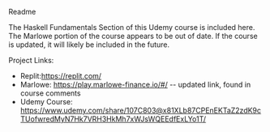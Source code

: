 Readme

The Haskell Fundamentals Section of this Udemy course is included here. The Marlowe portion of the course appears to be out of date. If the course is updated, it will likely be included in the future.

Project Links:
* Replit:https://replit.com/
* Marlowe: https://play.marlowe-finance.io/#/ -- updated link, found in course comments
* Udemy Course: https://www.udemy.com/share/107C803@x81XLb87CPEnEKTaZ2zdK9cTUofwredMyN7Hk7VRH3HkMh7xWJsWQEEdfExLYo1T/
